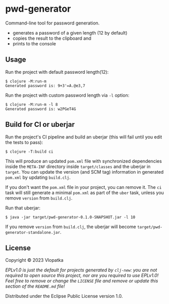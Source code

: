 # pwd-generator

Сommand-line tool for password generation.

- generates a password of a given length (12 by default) 
- copies the result to the clipboard and 
- prints to the console 

## Usage

Run the project with default password length(12):

    $ clojure -M:run-m 
    Generated password is: 9+3'=A.@e3,7

Run the project with custom password length via `-l` option:

    $ clojure -M:run-m -l 8 
    Generated password is: w2PGeT4G

## Build for CI or uberjar
Run the project's CI pipeline and build an uberjar (this will fail until you edit the tests to pass):

    $ clojure -T:build ci

This will produce an updated `pom.xml` file with synchronized dependencies inside the `META-INF`
directory inside `target/classes` and the uberjar in `target`. You can update the version (and SCM tag)
information in generated `pom.xml` by updating `build.clj`.

If you don't want the `pom.xml` file in your project, you can remove it. The `ci` task will
still generate a minimal `pom.xml` as part of the `uber` task, unless you remove `version`
from `build.clj`.

Run that uberjar:

    $ java -jar target/pwd-generator-0.1.0-SNAPSHOT.jar -l 10

If you remove `version` from `build.clj`, the uberjar will become `target/pwd-generator-standalone.jar`.

## License

Copyright © 2023 Vlopatka

_EPLv1.0 is just the default for projects generated by `clj-new`: you are not_
_required to open source this project, nor are you required to use EPLv1.0!_
_Feel free to remove or change the `LICENSE` file and remove or update this_
_section of the `README.md` file!_

Distributed under the Eclipse Public License version 1.0.
